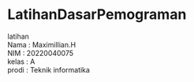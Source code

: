 # LatihanDasarPemograman
latihan <br>
Nama : Maximillian.H <br>
NIM : 20220040075 <br>
kelas : A <br>
prodi : Teknik informatika
